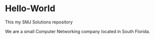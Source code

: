 # Hello-World
This my SMJ Solutions repository

We are a small Computer Networking company located in South Florida. 
